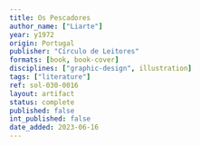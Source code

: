 ```yaml
---
title: Os Pescadores
author_name: ["Liarte"]
year: y1972
origin: Portugal
publisher: "Círculo de Leitores"
formats: [book, book-cover]
disciplines: ["graphic-design", illustration]
tags: ["literature"]
ref: sol-030-0016
layout: artifact
status: complete
published: false
int_published: false
date_added: 2023-06-16
---
```

